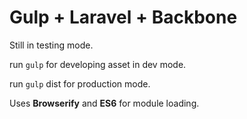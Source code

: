 Gulp + Laravel + Backbone
=======================================

Still in testing mode.

run `gulp` for developing asset in dev mode.

run `gulp` dist for production mode.

Uses **Browserify** and **ES6** for module loading.